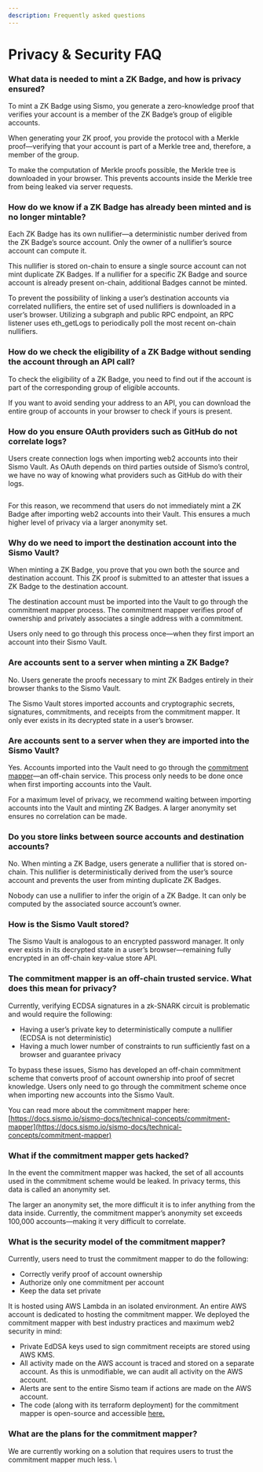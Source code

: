 ```yaml
---
description: Frequently asked questions
---
```


# Privacy & Security FAQ

### What data is needed to mint a ZK Badge, and how is privacy ensured?

To mint a ZK Badge using Sismo, you generate a zero-knowledge proof that verifies your account is a member of the ZK Badge’s group of eligible accounts.&#x20;

When generating your ZK proof, you provide the protocol with a Merkle proof—verifying that your account is part of a Merkle tree and, therefore, a member of the group.&#x20;

To make the computation of Merkle proofs possible, the Merkle tree is downloaded in your browser. This prevents accounts inside the Merkle tree from being leaked via server requests.

### How do we know if a ZK Badge has already been minted and is no longer mintable?

Each ZK Badge has its own nullifier—a deterministic number derived from the ZK Badge’s source account. Only the owner of a nullifier’s source account can compute it.&#x20;

This nullifier is stored on-chain to ensure a single source account can not mint duplicate ZK Badges. If a nullifier for a specific ZK Badge and source account is already present on-chain, additional Badges cannot be minted.&#x20;

To prevent the possibility of linking a user’s destination accounts via correlated nullifiers, the entire set of used nullifiers is downloaded in a user’s browser. Utilizing a subgraph and public RPC endpoint, an RPC listener uses eth\_getLogs to periodically poll the most recent on-chain nullifiers.

### How do we check the eligibility of a ZK Badge without sending the account through an API call?

To check the eligibility of a ZK Badge, you need to find out if the account is part of the corresponding group of eligible accounts.&#x20;

If you want to avoid sending your address to an API, you can download the entire group of accounts in your browser to check if yours is present.&#x20;

### How do you ensure OAuth providers such as GitHub do not correlate logs?

Users create connection logs when importing web2 accounts into their Sismo Vault. As OAuth depends on third parties outside of Sismo’s control, we have no way of knowing what providers such as GitHub do with their logs.

<figure><img src="https://lh6.googleusercontent.com/to5Md0yLeQLR30R5OOkh20mvh1yoHDX8HaXFSBUCxRuq_MtSeUY9YWrF-pHo0KoPXGmAMDQ4N1MRvXIgqtGSlSwN4vOPDZ-CYKKexwnb0hGFQXWQPXZvO07mCC6ZSDuo5ljDZpdYYJNM08c5O9WG9ieSFdHc-GjebbghrpqmkQ1v-CF26EVaSQxB_M1zdA" alt=""><figcaption></figcaption></figure>

For this reason, we recommend that users do not immediately mint a ZK Badge after importing web2 accounts into their Vault. This ensures a much higher level of privacy via a larger anonymity set.&#x20;

### Why do we need to import the destination account into the Sismo Vault?

When minting a ZK Badge, you prove that you own both the source and destination account. This ZK proof is submitted to an attester that issues a ZK Badge to the destination account.

The destination account must be imported into the Vault to go through the commitment mapper process. The commitment mapper verifies proof of ownership and privately associates a single address with a commitment.&#x20;

Users only need to go through this process once—when they first import an account into their Sismo Vault.&#x20;

### Are accounts sent to a server when minting a ZK Badge?

No. Users generate the proofs necessary to mint ZK Badges entirely in their browser thanks to the Sismo Vault.&#x20;

The Sismo Vault stores imported accounts and cryptographic secrets, signatures, commitments, and receipts from the commitment mapper. It only ever exists in its decrypted state in a user’s browser.&#x20;

### Are accounts sent to a server when they are imported into the Sismo Vault?

Yes. Accounts imported into the Vault need to go through the [commitment mapper](https://docs.sismo.io/sismo-docs/technical-concepts/commitment-mapper)—an off-chain service. This process only needs to be done once when first importing accounts into the Vault.

For a maximum level of privacy, we recommend waiting between importing accounts into the Vault and minting ZK Badges. A larger anonymity set ensures no correlation can be made.&#x20;

### Do you store links between source accounts and destination accounts?

No. When minting a ZK Badge, users generate a nullifier that is stored on-chain. This nullifier is deterministically derived from the user’s source account and prevents the user from minting duplicate ZK Badges.&#x20;

Nobody can use a nullifier to infer the origin of a ZK Badge. It can only be computed by the associated source account’s owner.

### How is the Sismo Vault stored?

The Sismo Vault is analogous to an encrypted password manager. It only ever exists in its decrypted state in a user’s browser—remaining fully encrypted in an off-chain key-value store API.&#x20;

### The commitment mapper is an off-chain trusted service. What does this mean for privacy?

Currently, verifying ECDSA signatures in a zk-SNARK circuit is problematic and would require the following:

* Having a user’s private key to deterministically compute a nullifier (ECDSA is not deterministic)
* Having a much lower number of constraints to run sufficiently fast on a browser and guarantee privacy

To bypass these issues, Sismo has developed an off-chain commitment scheme that converts proof of account ownership into proof of secret knowledge. Users only need to go through the commitment scheme once when importing new accounts into the Sismo Vault.&#x20;

You can read more about the commitment mapper here: [https://docs.sismo.io/sismo-docs/technical-concepts/commitment-mapper](https://docs.sismo.io/sismo-docs/technical-concepts/commitment-mapper)

### What if the commitment mapper gets hacked?

In the event the commitment mapper was hacked, the set of all accounts used in the commitment scheme would be leaked. In privacy terms, this data is called an anonymity set.&#x20;

The larger an anonymity set, the more difficult it is to infer anything from the data inside. Currently, the commitment mapper’s anonymity set exceeds 100,000 accounts—making it very difficult to correlate.

### What is the security model of the commitment mapper?

Currently, users need to trust the commitment mapper to do the following:

* Correctly verify proof of account ownership
* Authorize only one commitment per account
* Keep the data set private&#x20;

It is hosted using AWS Lambda in an isolated environment. An entire AWS account is dedicated to hosting the commitment mapper. We deployed the commitment mapper with best industry practices and maximum web2 security in mind:

* Private EdDSA keys used to sign commitment receipts are stored using AWS KMS.
* All activity made on the AWS account is traced and stored on a separate account. As this is unmodifiable, we can audit all activity on the AWS account.&#x20;
* Alerts are sent to the entire Sismo team if actions are made on the AWS account.&#x20;
* The code (along with its terraform deployment) for the commitment mapper is open-source and accessible [here. ](https://github.com/sismo-core/sismo-commitment-mapper)

### What are the plans for the commitment mapper?

We are currently working on a solution that requires users to trust the commitment mapper much less. \
